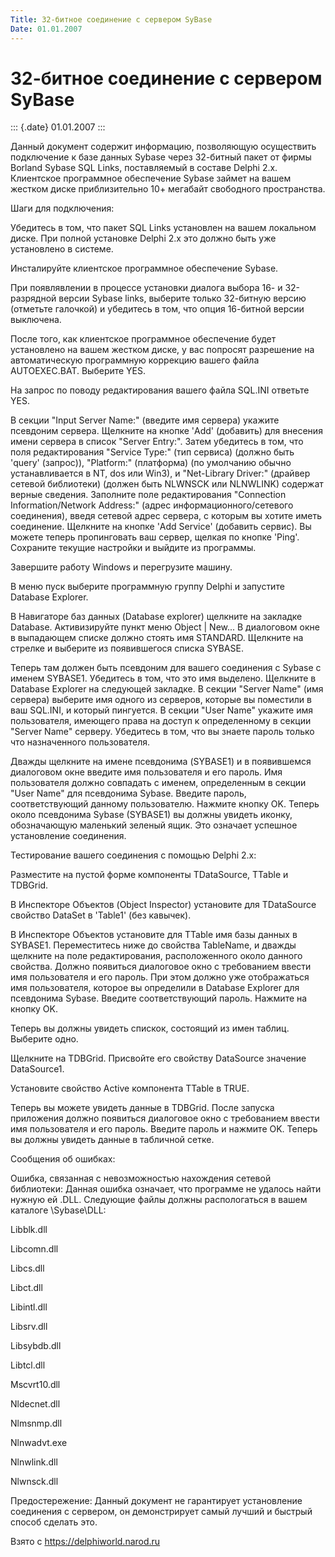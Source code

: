 ```yaml
---
Title: 32-битное соединение с сервером SyBase
Date: 01.01.2007
---
```



32-битное соединение с сервером SyBase
======================================

::: {.date}
01.01.2007
:::

Данный документ содержит информацию, позволяющую осуществить подключение
к базе данных Sybase через 32-битный пакет от фирмы Borland Sybase SQL
Links, поставляемый в составе Delphi 2.x. Клиентское программное
обеспечение Sybase займет на вашем жестком диске приблизительно 10+
мегабайт свободного пространства.

Шаги для подключения:

Убедитесь в том, что пакет SQL Links установлен на вашем локальном
диске. При полной установке Delphi 2.x это должно быть уже установлено в
системе.

Инсталируйте клиентское программное обеспечение Sybase.

При появлявлении в процессе установки диалога выбора 16- и 32-разрядной
версии Sybase links, выберите только 32-битную версию (отметьте
галочкой) и убедитесь в том, что опция 16-битной версии выключена.

После того, как клиентское программное обеспечение будет установлено на
вашем жестком диске, у вас попросят разрешение на автоматическую
программную коррекцию вашего файла AUTOEXEC.BAT. Выберите YES.

На запрос по поводу редактирования вашего файла SQL.INI ответьте YES.

В секции \"Input Server Name:\" (введите имя сервера) укажите псевдоним
сервера. Щелкните на кнопке \'Add\' (добавить) для внесения имени
сервера в список \"Server Entry:\". Затем убедитесь в том, что поля
редактирования \"Service Type:\" (тип сервиса) (должно быть \'query\'
(запрос)), \"Platform:\" (платформа) (по умолчанию обычно
устанавливается в NT, dos или Win3), и \"Net-Library Driver:\" (драйвер
сетевой библиотеки) (должен быть NLWNSCK или NLNWLINK) содержат верные
сведения. Заполните поле редактирования \"Connection Information/Network
Address:\" (адрес информационного/сетевого соединения), введя сетевой
адрес сервера, с которым вы хотите иметь соединение. Щелкните на кнопке
\'Add Service\' (добавить сервис). Вы можете теперь пропинговать ваш
сервер, щелкая по кнопке \'Ping\'. Сохраните текущие настройки и выйдите
из программы.

Завершите работу Windows и перегрузите машину.

В меню пуск выберите программную группу Delphi и запустите Database
Explorer.

В Навигаторе баз данных (Database explorer) щелкните на закладке
Database. Активизируйте пункт меню Object \| New\... В диалоговом окне в
выпадающем списке должно стоять имя STANDARD. Щелкните на стрелке и
выберите из появившегося списка SYBASE.

Теперь там должен быть псевдоним для вашего соединения с Sybase с именем
SYBASE1. Убедитесь в том, что это имя выделено. Щелкните в Database
Explorer на следующей закладке. В секции \"Server Name\" (имя сервера)
выберите имя одного из серверов, которые вы поместили в ваш SQL.INI, и
который пингуется. В секции \"User Name\" укажите имя пользователя,
имеющего права на доступ к определенному в секции \"Server Name\"
серверу. Убедитесь в том, что вы знаете пароль только что назначенного
пользователя.

Дважды щелкните на имене псевдонима (SYBASE1) и в появившемся диалоговом
окне введите имя пользователя и его пароль. Имя пользователя должно
совпадать с именем, определенным в секции \"User Name\" для псевдонима
Sybase. Введите пароль, соответствующий данному пользователю. Нажмите
кнопку OK. Теперь около псевдонима Sybase (SYBASE1) вы должны увидеть
иконку, обозначающую маленький зеленый ящик. Это означает успешное
установление соединения.

Тестирование вашего соединения с помощью Delphi 2.x:

Разместите на пустой форме компоненты TDataSource, TTable и TDBGrid.

В Инспекторе Объектов (Object Inspector) установите для TDataSource
свойство DataSet в \'Table1\' (без кавычек).

В Инспекторе Объектов установите для TTable имя базы данных в SYBASE1.
Переместитесь ниже до свойства TableName, и дважды щелкните на поле
редактирования, расположенного около данного свойства. Должно появиться
диалоговое окно с требованием ввести имя пользователя и его пароль. При
этом должно уже отображаться имя пользователя, которое вы определили в
Database Explorer для псевдонима Sybase. Введите соответствующий пароль.
Нажмите на кнопку OK.

Теперь вы должны увидеть спискок, состоящий из имен таблиц. Выберите
одно.

Щелкните на TDBGrid. Присвойте его свойству DataSource значение
DataSource1.

Установите свойство Active компонента TTable в TRUE.

Теперь вы можете увидеть данные в TDBGrid. После запуска приложения
должно появиться диалоговое окно с требованием ввести имя пользователя и
его пароль. Введите пароль и нажмите OK. Теперь вы должны увидеть данные
в табличной сетке.

Сообщения об ошибках:

Ошибка, связанная с невозможностью нахождения сетевой библиотеки: Данная
ошибка означает, что программе не удалось найти нужную ей .DLL.
Следующие файлы должны распологаться в вашем каталоге \\Sybase\\DLL:

Libblk.dll

Libcomn.dll

Libcs.dll

Libct.dll

Libintl.dll

Libsrv.dll

Libsybdb.dll

Libtcl.dll

Mscvrt10.dll

Nldecnet.dll

Nlmsnmp.dll

Nlnwadvt.exe

Nlnwlink.dll

Nlwnsck.dll

Предостережение: Данный документ не гарантирует установление соединения
с сервером, он демонстрирует самый лучший и быстрый способ сделать это.

Взято с <https://delphiworld.narod.ru>
